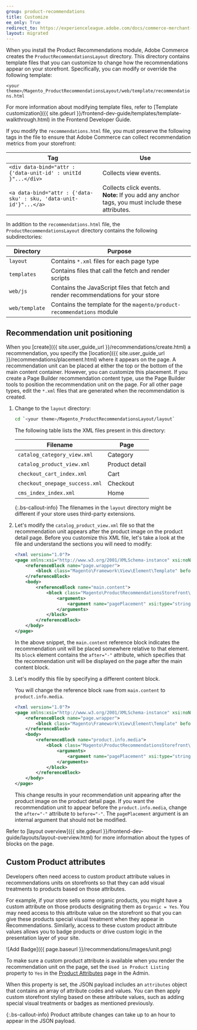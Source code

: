 ```yaml
---
group: product-recommendations
title: Customize
ee_only: True
redirect_to: https://experienceleague.adobe.com/docs/commerce-merchant-services/product-recommendations/developer/customize.html
layout: migrated
---
```


When you install the Product Recommendations module, Adobe Commerce creates the `ProductRecommendationsLayout` directory. This directory contains template files that you can customize to change how the recommendations appear on your storefront. Specifically, you can modify or override the following template:

`<your theme>/Magento_ProductRecommendationsLayout/web/template/recommendations.html`

For more information about modifying template files, refer to [Template customization]({{ site.gdeurl }}/frontend-dev-guide/templates/template-walkthrough.html) in the Frontend Developer Guide.

If you modify the `recommendations.html` file, you must preserve the following tags in the file to ensure that Adobe Commerce can collect recommendation metrics from your storefront:

|Tag|Use|
|---|---|
|`<div data-bind="attr : {'data-unit-id' : unitId }"...</div>`| Collects view events.|
|`<a data-bind="attr : {'data-sku' : sku, 'data-unit-id'}"...</a>`| Collects click events. <br/>**Note:** If you add any anchor tags, you must include these attributes.|

In addition to the `recommendations.html` file, the `ProductRecommendationsLayout` directory contains the following subdirectories:

|Directory|Purpose|
|---|---|
|`layout`|Contains `*.xml` files for each page type|
|`templates`|Contains files that call the fetch and render scripts|
|`web/js`|Contains the JavaScript files that fetch and render recommendations for your store|
|`web/template`|Contains the template for the `magento/product-recommendations` module|

## Recommendation unit positioning

When you [create]({{ site.user_guide_url }}/recommendations/create.html) a recommendation, you specify the [location]({{ site.user_guide_url }}/recommendations/placement.html) where it appears on the page. A recommendation unit can be placed at either the top or the bottom of the main content container. However, you can customize this placement. If you create a Page Builder recommendation content type, use the Page Builder tools to position the recommendation unit on the page. For all other page types, edit the `*.xml` files that are generated when the recommendation is created.

1. Change to the `layout` directory:

    ```bash
    cd `<your theme>/Magento_ProductRecommendationsLayout/layout`
    ```

    The following table lists the XML files present in this directory:

    |Filename|Page|
    |---|---|
    |`catalog_category_view.xml`|Category|
    |`catalog_product_view.xml`|Product detail|
    |`checkout_cart_index.xml`|Cart|
    |`checkout_onepage_success.xml`|Checkout|
    |`cms_index_index.xml`|Home|

    {:.bs-callout-info}
    The filenames in the `layout` directory might be different if your store uses third-party extensions.

1. Let's modify the `catalog_product_view.xml` file so that the recommendation unit appears after the product image on the product detail page. Before you customize this XML file, let's take a look at the file and understand the sections you will need to modify:

    ```xml
    <?xml version="1.0"?>
    <page xmlns:xsi="http://www.w3.org/2001/XMLSchema-instance" xsi:noNamespaceSchemaLocation="urn:magento:framework:View/Layout/etc/page_configuration.xsd">
        <referenceBlock name="page.wrapper">
            <block class="Magento\Framework\View\Element\Template" before="-" name="product_recommendations_fetcher" template="Magento_ProductRecommendationsStorefront::fetcher.phtml" />
        </referenceBlock>
        <body>
            <referenceBlock name="main.content">
                <block class="Magento\ProductRecommendationsStorefront\Block\Renderer" after="-" name="product_recommendations_product_below_content" template="Magento_ProductRecommendationsStorefront::renderer.phtml">
                    <arguments>
                        <argument name="pagePlacement" xsi:type="string">below-main-content</argument>
                    </arguments>
                </block>
            </referenceBlock>
        </body>
    </page>
    ```

    In the above snippet, the `main.content` reference block indicates the recommendation unit will be placed somewhere relative to that element. Its `block` element contains the `after="-"` attribute, which specifies that the recommendation unit will be displayed on the page after the main content block.

1. Let's modify this file by specifying a different content block.

    You will change the reference block `name` from `main.content` to `product.info.media`.

    ```xml
    <?xml version="1.0"?>
    <page xmlns:xsi="http://www.w3.org/2001/XMLSchema-instance" xsi:noNamespaceSchemaLocation="urn:magento:framework:View/Layout/etc/page_configuration.xsd">
        <referenceBlock name="page.wrapper">
            <block class="Magento\Framework\View\Element\Template" before="-" name="product_recommendations_fetcher" template="Magento_ProductRecommendationsStorefront::fetcher.phtml" />
        </referenceBlock>
        <body>
            <referenceBlock name="product.info.media">
                <block class="Magento\ProductRecommendationsStorefront\Block\Renderer" after="-" name="product_recommendations_product_below_content" template="Magento_ProductRecommendationsStorefront::renderer.phtml">
                    <arguments>
                        <argument name="pagePlacement" xsi:type="string">below-main-content</argument>
                    </arguments>
                </block>
            </referenceBlock>
        </body>
    </page>
    ```

    This change results in your recommendation unit appearing after the product image on the product detail page. If you want the recommendation unit to appear before the `product.info.media`, change the `after="-"` attribute to `before="-"`. The `pagePlacement` argument is an internal argument that should not be modified.

Refer to [layout overview]({{ site.gdeurl }}/frontend-dev-guide/layouts/layout-overview.html) for more information about the types of blocks on the page.

## Custom Product attributes

Developers often need access to custom product attribute values in recommendations units on storefronts so that they can add visual treatments to products based on those attributes.

For example, if your store sells some organic products, you might have a custom attribute on those products designating them as `Organic = Yes`. You may need access to this attribute value on the storefront so that you can give these products special visual treatment when they appear in Recommendations. Similarly, access to these custom product attribute values allows you to badge products or drive custom logic in the presentation layer of your site.

![Add Badge]({{ page.baseurl }}/recommendations/images/unit.png)

To make sure a custom product attribute is available when you render the recommendation unit on the page, set the `Used in Product Listing` property to `Yes` in the [Product Attributes](https://docs.magento.com/user-guide/stores/attribute-product-create.html#step-4-describe-the-storefront-properties) page in the Admin.

When this property is set, the JSON payload includes an `attributes` object that contains an array of attribute codes and values. You can then apply custom storefront styling based on these attribute values, such as adding special visual treatments or badges as mentioned previously.

{:.bs-callout-info}
Product attribute changes can take up to an hour to appear in the JSON payload.
